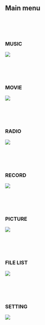 ## Main menu

<br><br><br>
### MUSIC
![](http://static.energysistem.com/images/manuals/42645/579f30e766571.jpg) 

<br><br><br>
### MOVIE
 ![](http://static.energysistem.com/images/manuals/42645/579f310483658.jpg) 

<br><br><br>
### RADIO
![](http://static.energysistem.com/images/manuals/42645/579f30fcc630b.jpg) 

<br><br><br>
### RECORD
![](http://static.energysistem.com/images/manuals/42645/579f30be871d2.jpg) 

<br><br><br>
### PICTURE
![](http://static.energysistem.com/images/manuals/42645/579f30d96107f.jpg) 

<br><br><br>
### FILE LIST
![](http://static.energysistem.com/images/manuals/42645/579f30b646f40.jpg) 

<br><br><br>
### SETTING
![](http://static.energysistem.com/images/manuals/42645/579f30a6c0e13.jpg) 
